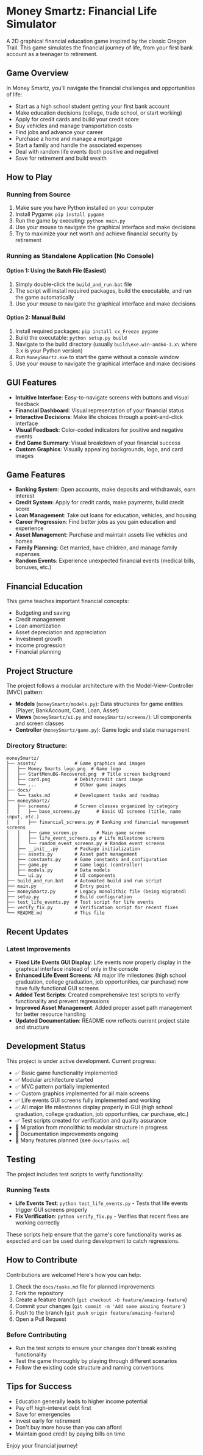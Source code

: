# Money Smartz: Financial Life Simulator

A 2D graphical financial education game inspired by the classic Oregon Trail. This game simulates the financial journey of life, from your first bank account as a teenager to retirement.

## Game Overview

In Money Smartz, you'll navigate the financial challenges and opportunities of life:

- Start as a high school student getting your first bank account
- Make education decisions (college, trade school, or start working)
- Apply for credit cards and build your credit score
- Buy vehicles and manage transportation costs
- Find jobs and advance your career
- Purchase a home and manage a mortgage
- Start a family and handle the associated expenses
- Deal with random life events (both positive and negative)
- Save for retirement and build wealth

## How to Play

### Running from Source
1. Make sure you have Python installed on your computer
2. Install Pygame: `pip install pygame`
3. Run the game by executing: `python main.py`
4. Use your mouse to navigate the graphical interface and make decisions
5. Try to maximize your net worth and achieve financial security by retirement

### Running as Standalone Application (No Console)

#### Option 1: Using the Batch File (Easiest)
1. Simply double-click the `build_and_run.bat` file
2. The script will install required packages, build the executable, and run the game automatically
3. Use your mouse to navigate the graphical interface and make decisions

#### Option 2: Manual Build
1. Install required packages: `pip install cx_Freeze pygame`
2. Build the executable: `python setup.py build`
3. Navigate to the build directory (usually `build\exe.win-amd64-3.x\` where 3.x is your Python version)
4. Run `MoneySmartz.exe` to start the game without a console window
5. Use your mouse to navigate the graphical interface and make decisions

## GUI Features

- **Intuitive Interface**: Easy-to-navigate screens with buttons and visual feedback
- **Financial Dashboard**: Visual representation of your financial status
- **Interactive Decisions**: Make life choices through a point-and-click interface
- **Visual Feedback**: Color-coded indicators for positive and negative events
- **End Game Summary**: Visual breakdown of your financial success
- **Custom Graphics**: Visually appealing backgrounds, logo, and card images

## Game Features

- **Banking System**: Open accounts, make deposits and withdrawals, earn interest
- **Credit System**: Apply for credit cards, make payments, build credit score
- **Loan Management**: Take out loans for education, vehicles, and housing
- **Career Progression**: Find better jobs as you gain education and experience
- **Asset Management**: Purchase and maintain assets like vehicles and homes
- **Family Planning**: Get married, have children, and manage family expenses
- **Random Events**: Experience unexpected financial events (medical bills, bonuses, etc.)

## Financial Education

This game teaches important financial concepts:
- Budgeting and saving
- Credit management
- Loan amortization
- Asset depreciation and appreciation
- Investment growth
- Income progression
- Financial planning

## Project Structure

The project follows a modular architecture with the Model-View-Controller (MVC) pattern:

- **Models** (`moneySmartz/models.py`): Data structures for game entities (Player, BankAccount, Card, Loan, Asset)
- **Views** (`moneySmartz/ui.py` and `moneySmartz/screens/`): UI components and screen classes
- **Controller** (`moneySmartz/game.py`): Game logic and state management

### Directory Structure:
```
moneySmartz/
├── assets/              # Game graphics and images
│   ├── Money Smarts logo.png  # Game logo
│   ├── StartMenuBG-Recovered.png  # Title screen background
│   ├── card.png         # Debit/credit card image
│   └── ...              # Other game images
├── docs/
│   └── tasks.md         # Development tasks and roadmap
├── moneySmartz/
│   ├── screens/         # Screen classes organized by category
│   │   ├── base_screens.py      # Basic UI screens (title, name input, etc.)
│   │   ├── financial_screens.py # Banking and financial management screens
│   │   ├── game_screen.py       # Main game screen
│   │   ├── life_event_screens.py # Life milestone screens
│   │   └── random_event_screens.py # Random event screens
│   ├── __init__.py      # Package initialization
│   ├── assets.py        # Asset path management
│   ├── constants.py     # Game constants and configuration
│   ├── game.py          # Game logic (controller)
│   ├── models.py        # Data models
│   └── ui.py            # UI components
├── build_and_run.bat    # Automated build and run script
├── main.py              # Entry point
├── moneySmartz.py       # Legacy monolithic file (being migrated)
├── setup.py             # Build configuration
├── test_life_events.py  # Test script for life events
├── verify_fix.py        # Verification script for recent fixes
└── README.md            # This file
```

## Recent Updates

### Latest Improvements
- **Fixed Life Events GUI Display**: Life events now properly display in the graphical interface instead of only in the console
- **Enhanced Life Event Screens**: All major life milestones (high school graduation, college graduation, job opportunities, car purchase) now have fully functional GUI screens
- **Added Test Scripts**: Created comprehensive test scripts to verify functionality and prevent regressions
- **Improved Asset Management**: Added proper asset path management for better resource handling
- **Updated Documentation**: README now reflects current project state and structure

## Development Status

This project is under active development. Current progress:

- ✅ Basic game functionality implemented
- ✅ Modular architecture started
- ✅ MVC pattern partially implemented
- ✅ Custom graphics implemented for all main screens
- ✅ Life events GUI screens fully implemented and working
- ✅ All major life milestones display properly in GUI (high school graduation, college graduation, job opportunities, car purchase, etc.)
- ✅ Test scripts created for verification and quality assurance
- 🔄 Migration from monolithic to modular structure in progress
- 📝 Documentation improvements ongoing
- 🚧 Many features planned (see `docs/tasks.md`)

## Testing

The project includes test scripts to verify functionality:

### Running Tests
- **Life Events Test**: `python test_life_events.py` - Tests that life events trigger GUI screens properly
- **Fix Verification**: `python verify_fix.py` - Verifies that recent fixes are working correctly

These scripts help ensure that the game's core functionality works as expected and can be used during development to catch regressions.

## How to Contribute

Contributions are welcome! Here's how you can help:

1. Check the `docs/tasks.md` file for planned improvements
2. Fork the repository
3. Create a feature branch (`git checkout -b feature/amazing-feature`)
4. Commit your changes (`git commit -m 'Add some amazing feature'`)
5. Push to the branch (`git push origin feature/amazing-feature`)
6. Open a Pull Request

### Before Contributing
- Run the test scripts to ensure your changes don't break existing functionality
- Test the game thoroughly by playing through different scenarios
- Follow the existing code structure and naming conventions

## Tips for Success

- Education generally leads to higher income potential
- Pay off high-interest debt first
- Save for emergencies
- Invest early for retirement
- Don't buy more house than you can afford
- Maintain good credit by paying bills on time

Enjoy your financial journey!
